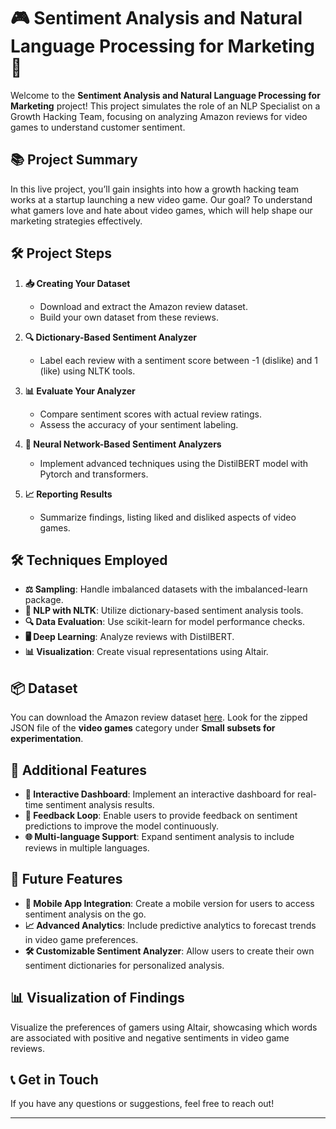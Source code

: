 # 🎮 Sentiment Analysis and Natural Language Processing for Marketing 🚀

Welcome to the **Sentiment Analysis and Natural Language Processing for Marketing** project! This project simulates the role of an NLP Specialist on a Growth Hacking Team, focusing on analyzing Amazon reviews for video games to understand customer sentiment. 

## 📚 Project Summary

In this live project, you’ll gain insights into how a growth hacking team works at a startup launching a new video game. Our goal? To understand what gamers love and hate about video games, which will help shape our marketing strategies effectively. 

## 🛠️ Project Steps

1. **📥 Creating Your Dataset**
   - Download and extract the Amazon review dataset.
   - Build your own dataset from these reviews.

2. **🔍 Dictionary-Based Sentiment Analyzer**
   - Label each review with a sentiment score between -1 (dislike) and 1 (like) using NLTK tools.

3. **📊 Evaluate Your Analyzer**
   - Compare sentiment scores with actual review ratings.
   - Assess the accuracy of your sentiment labeling.

4. **🧠 Neural Network-Based Sentiment Analyzers**
   - Implement advanced techniques using the DistilBERT model with Pytorch and transformers.

5. **📈 Reporting Results**
   - Summarize findings, listing liked and disliked aspects of video games.

## 🛠️ Techniques Employed

- **⚖️ Sampling**: Handle imbalanced datasets with the imbalanced-learn package.
- **🧠 NLP with NLTK**: Utilize dictionary-based sentiment analysis tools.
- **🔍 Data Evaluation**: Use scikit-learn for model performance checks.
- **🖥️ Deep Learning**: Analyze reviews with DistilBERT.
- **📊 Visualization**: Create visual representations using Altair.

## 📦 Dataset

You can download the Amazon review dataset [here](<link to dataset>). Look for the zipped JSON file of the **video games** category under **Small subsets for experimentation**.

## 🎉 Additional Features

- **💬 Interactive Dashboard**: Implement an interactive dashboard for real-time sentiment analysis results.
- **🔄 Feedback Loop**: Enable users to provide feedback on sentiment predictions to improve the model continuously.
- **🌐 Multi-language Support**: Expand sentiment analysis to include reviews in multiple languages.

## 🚀 Future Features

- **📱 Mobile App Integration**: Create a mobile version for users to access sentiment analysis on the go.
- **📈 Advanced Analytics**: Include predictive analytics to forecast trends in video game preferences.
- **🛠️ Customizable Sentiment Analyzer**: Allow users to create their own sentiment dictionaries for personalized analysis.

## 📊 Visualization of Findings

Visualize the preferences of gamers using Altair, showcasing which words are associated with positive and negative sentiments in video game reviews.

## 📞 Get in Touch

If you have any questions or suggestions, feel free to reach out!

---
